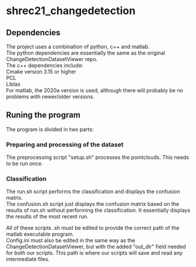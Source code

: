 # shrec21_changedetection

## Dependencies
The project uses a combination of python, c++ and matlab.  
The python dependencies are essentially the same as the original ChangeDetectionDatasetViewer repo.  
The c++ dependencies include:  
Cmake version 3.15 or higher  
PCL  
Liblas  
For matlab, the 2020a version is used, although there will probably be no problems with newer/older versions.  

## Runing the program
The program is divided in two parts:
### Preparing and processing of the dataset
The preprocessing script "setup.sh" processes the pointclouds. This needs to be run once.  

### Classification
The run.sh script performs the classification and displays the confusion matrix.  
The confusion.sh script just displays the confusion matrix based on the results of run.sh without performing the classification. It essentially displays the results of the most recent run.

All of these scripts .sh must be edited to provide the correct path of the matlab executable program.  
Config.ini must also be edited in the same way as the ChangeDetectionDatasetViewer, but with the added "out_dir" field needed for both our scripts. This path is where our scripts will save and read any intermediate files.
